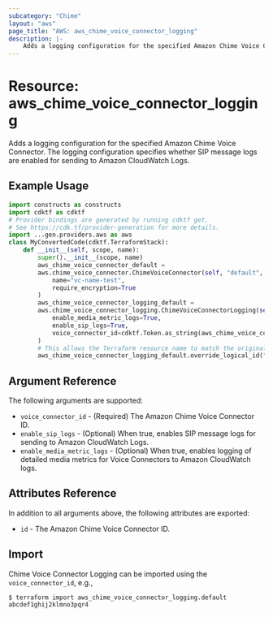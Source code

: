 ```yaml
---
subcategory: "Chime"
layout: "aws"
page_title: "AWS: aws_chime_voice_connector_logging"
description: |-
    Adds a logging configuration for the specified Amazon Chime Voice Connector. The logging configuration specifies whether SIP message logs are enabled for sending to Amazon CloudWatch Logs.
---
```


# Resource: aws_chime_voice_connector_logging

Adds a logging configuration for the specified Amazon Chime Voice Connector. The logging configuration specifies whether SIP message logs are enabled for sending to Amazon CloudWatch Logs.

## Example Usage

```python
import constructs as constructs
import cdktf as cdktf
# Provider bindings are generated by running cdktf get.
# See https://cdk.tf/provider-generation for more details.
import ...gen.providers.aws as aws
class MyConvertedCode(cdktf.TerraformStack):
    def __init__(self, scope, name):
        super().__init__(scope, name)
        aws_chime_voice_connector_default =
        aws.chime_voice_connector.ChimeVoiceConnector(self, "default",
            name="vc-name-test",
            require_encryption=True
        )
        aws_chime_voice_connector_logging_default =
        aws.chime_voice_connector_logging.ChimeVoiceConnectorLogging(self, "default_1",
            enable_media_metric_logs=True,
            enable_sip_logs=True,
            voice_connector_id=cdktf.Token.as_string(aws_chime_voice_connector_default.id)
        )
        # This allows the Terraform resource name to match the original name. You can remove the call if you don't need them to match.
        aws_chime_voice_connector_logging_default.override_logical_id("default")
```

## Argument Reference

The following arguments are supported:

* `voice_connector_id` - (Required) The Amazon Chime Voice Connector ID.
* `enable_sip_logs` - (Optional) When true, enables SIP message logs for sending to Amazon CloudWatch Logs.
* `enable_media_metric_logs` - (Optional) When true, enables logging of detailed media metrics for Voice Connectors to Amazon CloudWatch logs.

## Attributes Reference

In addition to all arguments above, the following attributes are exported:

* `id` - The Amazon Chime Voice Connector ID.

## Import

Chime Voice Connector Logging can be imported using the `voice_connector_id`, e.g.,

```
$ terraform import aws_chime_voice_connector_logging.default abcdef1ghij2klmno3pqr4
```

<!-- cache-key: cdktf-0.17.0-pre.15 input-06cfaf49aab5f60ce7aa0e3001be2788dc73e7cdc33d533b6d8293b64d8f2274 -->